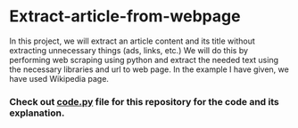 # Extract-article-from-webpage
In this project, we will extract an article content and its title without extracting unnecessary things (ads, links, etc.) 
We will do this by performing web scraping using python and extract the needed text using the necessary libraries and url to web page. In the example I have given, we have used Wikipedia page.

<h3> <b>Check out <a href="https://github.com/gitshubhankar/Extract-article-from-webpage/blob/main/code.py">code.py</a> file for this repository for the code and its explanation.</b> </h3>
